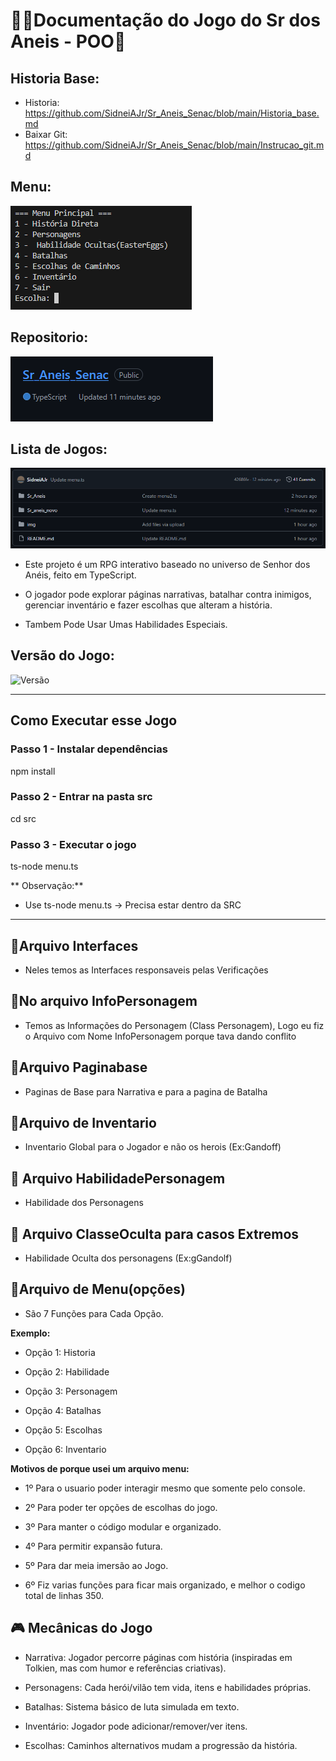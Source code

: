# 💍🧙Documentação do Jogo do Sr dos Aneis - POO🧙

## Historia Base:

- Historia: https://github.com/SidneiAJr/Sr_Aneis_Senac/blob/main/Historia_base.md
- Baixar Git: https://github.com/SidneiAJr/Sr_Aneis_Senac/blob/main/Instrucao_git.md

## Menu:

![texto alternativo](https://github.com/SidneiAJr/Sr_Aneis_Senac/blob/main/img/menu1.PNG)

## Repositorio:

![texto alternativo](https://github.com/SidneiAJr/Sr_Aneis_Senac/blob/main/img/1.PNG)

## Lista de Jogos:

![texto alternativo](https://github.com/SidneiAJr/Sr_Aneis_Senac/blob/main/img/5.PNG)

- Este projeto é um RPG interativo baseado no universo de Senhor dos Anéis, feito em TypeScript.

- O jogador pode explorar páginas narrativas, batalhar contra inimigos, gerenciar inventário e fazer escolhas que alteram a história.

- Tambem Pode Usar Umas Habilidades Especiais.

## Versão do Jogo:

![Versão](https://github.com/SidneiAJr/Sr_Aneis_Senac/blob/main/img/vers%C3%A3o.PNG)


----
## Como Executar esse Jogo
### Passo 1 - Instalar dependências
npm install

### Passo 2 - Entrar na pasta src
cd src

### Passo 3 - Executar o jogo
ts-node menu.ts

** Observação:**
- Use ts-node menu.ts -> Precisa estar dentro da SRC

----
## 📁Arquivo Interfaces

- Neles temos as Interfaces responsaveis pelas Verificações

## 📁No arquivo InfoPersonagem

- Temos as Informações do Personagem (Class Personagem), Logo eu fiz o Arquivo com Nome InfoPersonagem porque tava dando conflito

## 📁Arquivo Paginabase

- Paginas de Base para Narrativa e para a pagina de Batalha

## 📁Arquivo de Inventario 

- Inventario Global para o Jogador e não os herois (Ex:Gandoff)

## 📁 Arquivo HabilidadePersonagem

- Habilidade dos Personagens

## 📁 Arquivo ClasseOculta para casos Extremos 

- Habilidade Oculta dos personagens (Ex:gGandolf)

## 📁Arquivo de Menu(opções)

- São 7 Funções para Cada Opção.

**Exemplo:**

- Opção 1: Historia

- Opção 2: Habilidade

- Opção 3: Personagem

- Opção 4: Batalhas

- Opção 5: Escolhas

- Opção 6: Inventario

**Motivos de porque usei um arquivo menu:**

- 1º Para o usuario poder interagir mesmo que somente pelo console.

- 2º Para poder ter opções de escolhas do jogo.

- 3º Para manter o código modular e organizado.

- 4º Para permitir expansão futura.

- 5º Para dar meia imersão ao Jogo.

- 6º Fiz varias funções para ficar mais organizado, e melhor o codigo total de linhas 350.

## 🎮 Mecânicas do Jogo

- Narrativa: Jogador percorre páginas com história (inspiradas em Tolkien, mas com humor e referências criativas).

- Personagens: Cada herói/vilão tem vida, itens e habilidades próprias.

- Batalhas: Sistema básico de luta simulada em texto.

- Inventário: Jogador pode adicionar/remover/ver itens.

- Escolhas: Caminhos alternativos mudam a progressão da história.

